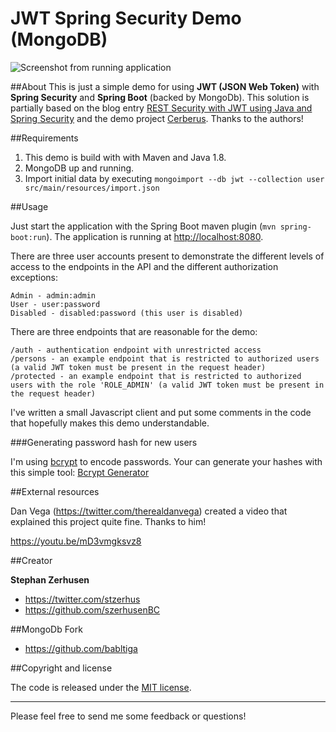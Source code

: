 # JWT Spring Security Demo (MongoDB)

![Screenshot from running application](etc/screenshot-jwt-spring-security-demo.png?raw=true "Screenshot JWT Spring Security Demo")

##About
This is just a simple demo for using **JWT (JSON Web Token)** with **Spring Security** and
**Spring Boot** (backed by MongoDb). This solution is partially based on the blog entry
[REST Security with JWT using Java and Spring Security](https://www.toptal.com/java/rest-security-with-jwt-spring-security-and-java)
and the demo project [Cerberus](https://github.com/brahalla/Cerberus). Thanks to the authors!

##Requirements
1. This demo is build with with Maven and Java 1.8.
2. MongoDB up and running.
3. Import initial data by executing `mongoimport --db jwt --collection user src/main/resources/import.json`

##Usage

Just start the application with the Spring Boot maven plugin (`mvn spring-boot:run`). The application is
running at [http://localhost:8080](http://localhost:8080).

There are three user accounts present to demonstrate the different levels of access to the endpoints in
the API and the different authorization exceptions:
```
Admin - admin:admin
User - user:password
Disabled - disabled:password (this user is disabled)
```

There are three endpoints that are reasonable for the demo:
```
/auth - authentication endpoint with unrestricted access
/persons - an example endpoint that is restricted to authorized users (a valid JWT token must be present in the request header)
/protected - an example endpoint that is restricted to authorized users with the role 'ROLE_ADMIN' (a valid JWT token must be present in the request header)
```

I've written a small Javascript client and put some comments in the code that hopefully makes this demo
understandable.

###Generating password hash for new users

I'm using [bcrypt](https://en.wikipedia.org/wiki/Bcrypt) to encode passwords. Your can generate your hashes with this simple tool: [Bcrypt Generator](https://www.bcrypt-generator.com)

##External resources

Dan Vega (https://twitter.com/therealdanvega) created a video that explained this project quite fine. Thanks to him!

https://youtu.be/mD3vmgksvz8

##Creator

**Stephan Zerhusen**

* <https://twitter.com/stzerhus>
* <https://github.com/szerhusenBC>

##MongoDb Fork

* <https://github.com/babltiga>

##Copyright and license

The code is released under the [MIT license](LICENSE?raw=true).

---------------------------------------

Please feel free to send me some feedback or questions!
